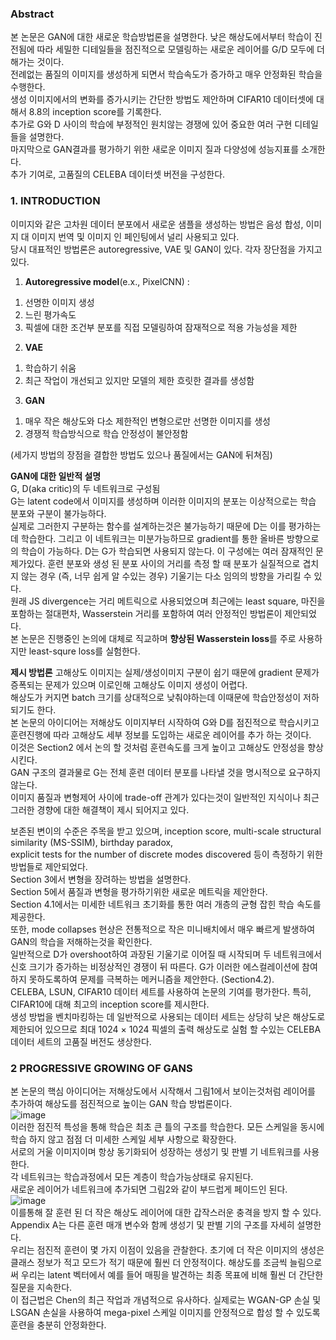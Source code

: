 ### Abstract
본 논문은 GAN에 대한 새로운 학습방법론을 설명한다. 낮은 해상도에서부터 학습이 진전됨에 따라 세밀한 디테일들을 점진적으로 모델링하는 새로운 레이어를 G/D 모두에 더해가는 것이다.  
전례없는 품질의 이미지를 생성하게 되면서 학습속도가 증가하고 매우 안정화된 학습을 수행한다.  
생성 이미지에서의 변화를 증가시키는 간단한 방법도 제안하며 CIFAR10 데이터셋에 대해서 8.8의 inception score를 기록한다.  
추가로 G와 D 사이의 학습에 부정적인 원치않는 경쟁에 있어 중요한 여러 구현 디테일들을 설명한다.  
마지막으로 GAN결과를 평가하기 위한 새로운 이미지 질과 다양성에 성능지표를 소개한다.  
추가 기여로, 고품질의 CELEBA 데이터셋 버전을 구성한다.  

### 1. INTRODUCTION 
이미지와 같은 고차원 데이터 분포에서 새로운 샘플을 생성하는 방법은 음성 합성, 이미지 대 이미지 번역 및 이미지 인 페인팅에서 널리 사용되고 있다.  
당시 대표적인 방법론은 autoregressive, VAE 및 GAN이 있다. 각자 장단점을 가지고 있다.   
1. **Autoregressive model**(e.x., PixelCNN) :  
 1) 선명한 이미지 생성
 2) 느린 평가속도
 3) 픽셀에 대한 조건부 분포를 직접 모델링하여 잠재적으로 적용 가능성을 제한  
2. **VAE**
 1) 학습하기 쉬움
 2) 최근 작업이 개선되고 있지만 모델의 제한 흐릿한 결과를 생성함
3. **GAN**
1) 매우 작은 해상도와 다소 제한적인 변형으로만 선명한 이미지를 생성
2) 경쟁적 학습방식으로 학습 안정성이 불안정함

(세가지 방법의 장점을 결합한 방법도 있으나 품질에서는 GAN에 뒤쳐짐)

**GAN에 대한 일반적 설명**  
G, D(aka critic)의 두 네트워크로 구성됨  
G는 latent code에서 이미지를 생성하며 이러한 이미지의 분포는 이상적으로는 학습 분포와 구분이 불가능하다.   
실제로 그러한지 구분하는 함수를 설계하는것은 불가능하기 때문에 D는 이를 평가하는데 학습한다. 그리고 이 네트워크는 미분가능하므로 gradient를 통한 올바른 방향으로의 학습이 가능하다.
D는 G가 학습되면 사용되지 않는다.
이 구성에는 여러 잠재적인 문제가있다. 
훈련 분포와 생성 된 분포 사이의 거리를 측정 할 때 분포가 실질적으로 겹치지 않는 경우 (즉, 너무 쉽게 알 수있는 경우) 기울기는 다소 임의의 방향을 가리킬 수 있다.  
원래 JS divergence는 거리 메트릭으로 사용되었으며 최근에는 least square, 마진을포함하는 절대편차, Wasserstein 거리를 포함하여 여러 안정적인 방법론이 제안되었다.  
본 논문은 진행중인 논의에 대체로 직교하며 **향상된 Wasserstein loss**를 주로 사용하지만 least-squre loss를 실험한다.  

**제시 방법론**
고해상도 이미지는 실제/생성이미지 구분이 쉽기 때문에 gradient 문제가 증폭되는 문제가 있으며 이로인해 고해상도 이미지 생성이 어렵다.  
해상도가 커지면 batch 크기를 상대적으로 낮춰야하는데 이때문에 학습안정성이 저하되기도 한다.  
본 논문의 아이디어는 저해상도 이미지부터 시작하여 G와 D를 점진적으로 학습시키고 훈련진행에 따라 고해상도 세부 정보를 도입하는 새로운 레이어를 추가 하는 것이다.  
이것은 Section2 에서 논의 할 것처럼 훈련속도를 크게 높이고 고해상도 안정성을 향상시킨다.  
GAN 구조의 결과물로 G는 전체 훈련 데이터 분포를 나타낼 것을 명시적으로 요구하지 않는다.  
이미지 품질과 변형제어 사이에 trade-off 관계가 있다는것이 일반적인 지식이나 최근 그러한 경향에 대한 해결책이 제시 되어지고 있다.  

보존된 변이의 수준은 주목을 받고 있으며, inception score, multi-scale structural similarity (MS-SSIM), birthday paradox,  
explicit tests for the number of discrete modes discovered 등이 측정하기 위한 방법들로 제안되었다.  
Section 3에서 변형을 장려하는 방법을 설명한다.  
Section 5에서 품질과 변형을 평가하기위한 새로운 메트릭을 제안한다.  
Section 4.1에서는 미세한 네트워크 초기화를 통한 여러 개층의 균형 잡힌 학습 속도를 제공한다.  
또한, mode collapses 현상은 전통적으로 작은 미니배치에서 매우 빠르게 발생하여 GAN의 학습을 저해하는것을 확인한다.  
일반적으로 D가 overshoot하여 과장된 기울기로 이어질 때 시작되며 두 네트워크에서 신호 크기가 증가하는 비정상적인 경쟁이 뒤 따른다.
G가  이러한 에스컬레이션에 참여하지 못하도록하여 문제를 극복하는 메커니즘을 제안한다. (Section4.2).  
CELEBA, LSUN, CIFAR10 데이터 세트를 사용하여 논문의 기여를 평가한다. 특히, CIFAR10에 대해 최고의 inception score를 제시한다.  
생성 방법을 벤치마킹하는 데 일반적으로 사용되는 데이터 세트는 상당히 낮은 해상도로 제한되어 있으므로 
최대 1024 × 1024 픽셀의 출력 해상도로 실험 할 수있는 CELEBA 데이터 세트의 고품질 버전도 생상한다.  

### 2 PROGRESSIVE GROWING OF GANS
본 논문의 핵심 아이디어는 저해상도에서 시작해서 그림1에서 보이는것처럼 레이어를 추가하여 해상도를 점진적으로 높이는 GAN 학습 방법론이다.  
![image](https://user-images.githubusercontent.com/40943064/120928033-044c7d00-c71e-11eb-9535-17c7501c236f.png)  
이러한 점진적 특성을 통해 학습은 최초 큰 틀의 구조를 학습한다. 모든 스케일을 동시에 학습 하지 않고 점점 더 미세한 스케일 세부 사항으로 확장한다.  
서로의 거울 이미지이며 항상 동기화되어 성장하는 생성기 및 판별 기 네트워크를 사용한다.  
각 네트워크는 학습과정에서 모든 계층이 학습가능상태로 유지된다.  
새로운 레이어가 네트워크에 추가되면 그림2와 같이 부드럽게 페이드인 된다.  
![image](https://user-images.githubusercontent.com/40943064/120928049-13332f80-c71e-11eb-85c2-34344b86a202.png)  
이를통해 잘 훈련 된 더 작은 해상도 레이어에 대한 갑작스러운 충격을 방지 할 수 있다.  
Appendix A는 다른 훈련 매개 변수와 함께 생성기 및 판별 기의 구조를 자세히 설명한다.  
우리는 점진적 훈련이 몇 가지 이점이 있음을 관찰한다. 
초기에 더 작은 이미지의 생성은 클래스 정보가 적고 모드가 적기 때문에 훨씬 더 안정적이다. 
해상도를 조금씩 늘림으로써 우리는 latent 벡터에서 예를 들어 매핑을 발견하는 최종 목표에 비해 훨씬 더 간단한 질문을 지속한다.  
이 접근법은 Chen의 최근 작업과 개념적으로 유사하다. 
실제로는 WGAN-GP 손실 및 LSGAN 손실을 사용하여 mega-pixel 스케일 이미지를 안정적으로 합성 할 수 있도록 훈련을 충분히 안정화한다.
